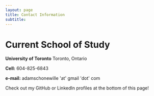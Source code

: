 ```yaml
---
layout: page
title: Contact Information
subtitle:
---
```

# Current School of Study
**University of Toronto**
Toronto, Ontario

**Cell:** 604-825-6843

**e-mail:** adamschonewille 'at' gmail 'dot' com

Check out my GitHub or LinkedIn profiles at the bottom of this page!
